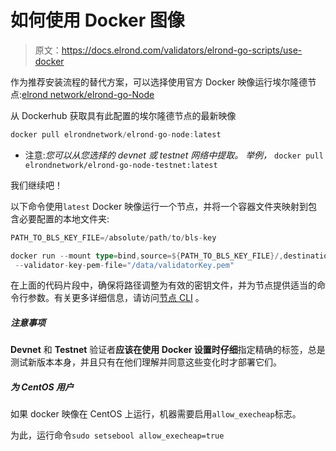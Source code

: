 # 如何使用 Docker 图像

> 原文：<https://docs.elrond.com/validators/elrond-go-scripts/use-docker>

 作为推荐安装流程的替代方案，可以选择使用官方 Docker 映像运行埃尔隆德节点:[elrond network/elrond-go-Node](https://hub.docker.com/r/elrondnetwork/elrond-go-node-testnet)

从 Dockerhub 获取具有此配置的埃尔隆德节点的最新映像

```rust
docker pull elrondnetwork/elrond-go-node:latest 
```

*   注意:*您可以从您选择的 devnet 或 testnet 网络中提取。* *举例，* `docker pull elrondnetwork/elrond-go-node-testnet:latest`

我们继续吧！

以下命令使用`latest` Docker 映像运行一个节点，并将一个容器文件夹映射到包含必要配置的本地文件夹:

```rust
PATH_TO_BLS_KEY_FILE=/absolute/path/to/bls-key

docker run --mount type=bind,source=${PATH_TO_BLS_KEY_FILE}/,destination=/data elrondnetwork/elrond-go-node-testnet:latest \
 --validator-key-pem-file="/data/validatorKey.pem" 
```

在上面的代码片段中，确保将路径调整为有效的密钥文件，并为节点提供适当的命令行参数。有关更多详细信息，请访问[节点 CLI](https://docs.elrond.com/validators/node-cli) 。

##### 注意事项

**Devnet** 和 **Testnet** 验证者**应该在使用 Docker 设置时仔细**指定精确的标签，总是测试新版本本身，并且只有在他们理解并同意这些变化时才部署它们。

##### 为 CentOS 用户

如果 docker 映像在 CentOS 上运行，机器需要启用`allow_execheap`标志。

为此，运行命令`sudo setsebool allow_execheap=true`